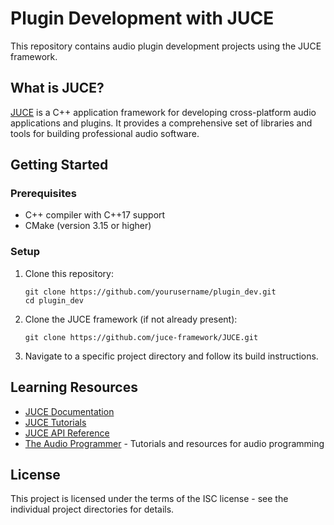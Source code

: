 # Plugin Development with JUCE

This repository contains audio plugin development projects using the JUCE framework.

## What is JUCE?

[JUCE](https://juce.com/) is a C++ application framework for developing cross-platform audio applications and plugins. It provides a comprehensive set of libraries and tools for building professional audio software.

## Getting Started

### Prerequisites

- C++ compiler with C++17 support
- CMake (version 3.15 or higher)

### Setup

1. Clone this repository:
   ```
   git clone https://github.com/yourusername/plugin_dev.git
   cd plugin_dev
   ```

2. Clone the JUCE framework (if not already present):
   ```
   git clone https://github.com/juce-framework/JUCE.git
   ```

3. Navigate to a specific project directory and follow its build instructions.

## Learning Resources

- [JUCE Documentation](https://juce.com/learn/)
- [JUCE Tutorials](https://juce.com/learn/tutorials)
- [JUCE API Reference](https://docs.juce.com/master/index.html)
- [The Audio Programmer](https://theaudioprogrammer.com/) - Tutorials and resources for audio programming

## License

This project is licensed under the terms of the ISC license - see the individual project directories for details.
